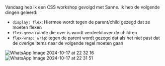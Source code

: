 Vandaag heb ik een CSS workshop gevolgd met Sanne. Ik heb de volgende dingen geleerd:
* `display: flex`: Hiermee wordt tegen de parent/child gezegd dat ze moeten flexen
* `flex-grow`: ruimte die over is wordt verdeeld over de children
* `flex-wrap: wrap`: tegen de parent wordt gezegd dat als het niet past dat de overige items naar de volgende regel moeten gaan

![WhatsApp Image 2024-10-17 at 22 32 16](https://github.com/user-attachments/assets/7fbd73d9-1116-4b93-a0b5-699c7ecf7e36)
![WhatsApp Image 2024-10-17 at 22 31 51](https://github.com/user-attachments/assets/b21dcb02-f6c9-485e-94a6-99b5184e5dce)
